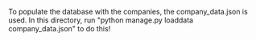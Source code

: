 To populate the database with the companies, the company_data.json is used.
In this directory, run "python manage.py loaddata company_data.json" to do this!
